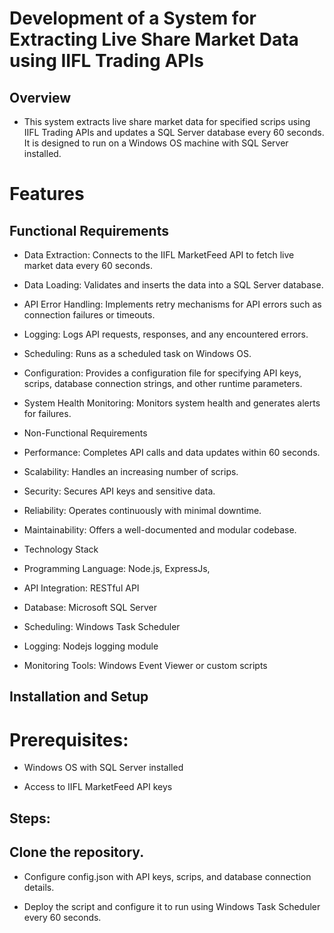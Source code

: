 # Development of a System for Extracting Live Share Market Data using IIFL Trading APIs

## Overview

- This system extracts live share market data for specified scrips using IIFL Trading APIs and updates a SQL Server database every 60 seconds. It is designed to run on a Windows OS machine with SQL Server installed.

# Features

## Functional Requirements

- Data Extraction: Connects to the IIFL MarketFeed API to fetch live market data every 60 seconds.

- Data Loading: Validates and inserts the data into a SQL Server database.

- API Error Handling: Implements retry mechanisms for API errors such as connection failures or timeouts.

- Logging: Logs API requests, responses, and any encountered errors.

- Scheduling: Runs as a scheduled task on Windows OS.

- Configuration: Provides a configuration file for specifying API keys, scrips, database connection strings, and other runtime parameters.

- System Health Monitoring: Monitors system health and generates alerts for failures.

- Non-Functional Requirements

- Performance: Completes API calls and data updates within 60 seconds.

- Scalability: Handles an increasing number of scrips.

- Security: Secures API keys and sensitive data.

- Reliability: Operates continuously with minimal downtime.

- Maintainability: Offers a well-documented and modular codebase.

- Technology Stack

- Programming Language: Node.js, ExpressJs, 

- API Integration: RESTful API

- Database: Microsoft SQL Server

- Scheduling: Windows Task Scheduler

- Logging: Nodejs logging module

- Monitoring Tools: Windows Event Viewer or custom scripts

## Installation and Setup

# Prerequisites:

- Windows OS with SQL Server installed

- Access to IIFL MarketFeed API keys

## Steps:

## Clone the repository.

- Configure config.json with API keys, scrips, and database connection details.

- Deploy the script and configure it to run using Windows Task Scheduler every 60 seconds.
